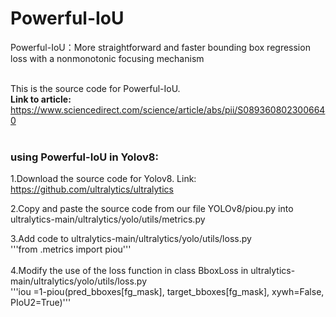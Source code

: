 # Powerful-IoU
Powerful-IoU：More straightforward and faster bounding box regression loss with a nonmonotonic focusing mechanism
<br />
<br />

This is the source code for Powerful-IoU.<br />
**Link to article:**<br />
https://www.sciencedirect.com/science/article/abs/pii/S0893608023006640
<br />
<br />

### using Powerful-IoU in Yolov8:

1.Download the source code for Yolov8. Link: https://github.com/ultralytics/ultralytics<br />

2.Copy and paste the source code from our file YOLOv8/piou.py into ultralytics-main/ultralytics/yolo/utils/metrics.py<br />

3.Add code to ultralytics-main/ultralytics/yolo/utils/loss.py<br />
'''from .metrics import piou'''
<br />
<br />
4.Modify the use of the loss function in class BboxLoss in ultralytics-main/ultralytics/yolo/utils/loss.py<br />
'''iou =1-piou(pred_bboxes[fg_mask], target_bboxes[fg_mask], xywh=False, PIoU2=True)'''
